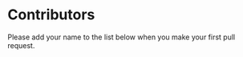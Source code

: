 Contributors
============

Please add your name to the list below when you make your first pull request.

